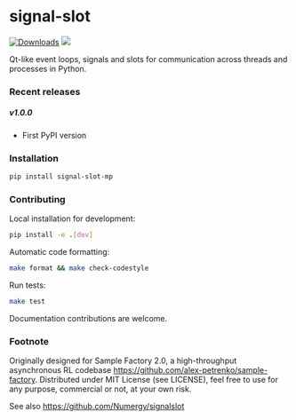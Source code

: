# signal-slot

[![Downloads](https://pepy.tech/badge/signal-slot)](https://pepy.tech/project/signal-slot)
[<img src="https://img.shields.io/discord/987232982798598164?label=discord">](https://discord.gg/BCfHWaSMkr)

Qt-like event loops, signals and slots for communication across threads and processes in Python.

### Recent releases

##### v1.0.0
* First PyPI version

### Installation

```bash
pip install signal-slot-mp
```

### Contributing

Local installation for development:

```bash
pip install -e .[dev]
```

Automatic code formatting:

```bash
make format && make check-codestyle
```

Run tests:

```bash
make test
```

Documentation contributions are welcome.

### Footnote

Originally designed for Sample Factory 2.0, a high-throughput asynchronous RL codebase https://github.com/alex-petrenko/sample-factory.
Distributed under MIT License (see LICENSE), feel free to use for any purpose, commercial or not, at your own risk.

See also https://github.com/Numergy/signalslot